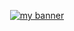<p align="center">
  <a href="#" target="_blank" rel="noreferrer"><img src="https://i.imgur.com/GSKEPTn.png" alt="my banner"></a>
</p>
